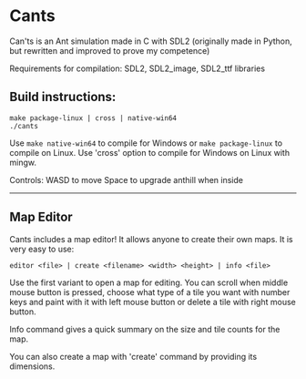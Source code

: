 # Cants
Can'ts is an Ant simulation made in C with SDL2 (originally made in Python, but rewritten and improved to prove my competence)

Requirements for compilation:
SDL2, SDL2_image, SDL2_ttf libraries

## Build instructions:
```console
make package-linux | cross | native-win64
./cants
```
Use `make native-win64` to compile for Windows or `make package-linux` to compile on Linux.
Use 'cross' option to compile for Windows on Linux with mingw.

Controls:
    WASD to move
    Space to upgrade anthill when inside


------------------------------------------------------------------------------------------
## Map Editor

Cants includes a map editor! It allows anyone to create their own maps. It is very easy to use:
```console
editor <file> | create <filename> <width> <height> | info <file>
```
Use the first variant to open a map for editing.
You can scroll when middle mouse button is pressed, choose what type of a tile you want with number keys and
paint with it with left mouse button or delete a tile with right mouse button.

Info command gives a quick summary on the size and tile counts for the map.

You can also create a map with 'create' command by providing its dimensions.


